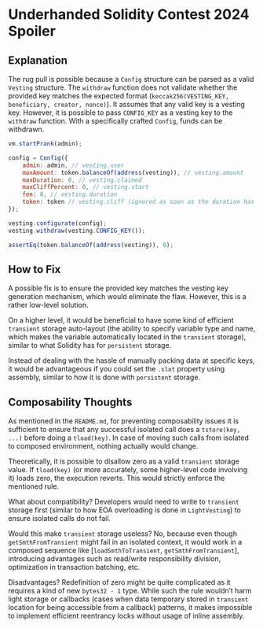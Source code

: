 # Underhanded Solidity Contest 2024 Spoiler

## Explanation

The rug pull is possible because a `Config` structure can be parsed as a valid `Vesting` structure. The `withdraw` function does not validate whether the provided key matches the expected format (`keccak256(VESTING_KEY, beneficiary, creator, nonce)`). It assumes that any valid key is a vesting key. However, it is possible to pass `CONFIG_KEY` as a vesting key to the `withdraw` function. With a specifically crafted `Config`, funds can be withdrawn.

```js
vm.startPrank(admin);

config = Config({
    admin: admin, // vesting.user
    maxAmount: token.balanceOf(address(vesting)), // vesting.amount
    maxDuration: 0, // vesting.claimed
    maxCliffPercent: 0, // vesting.start
    fee: 0, // vesting.duration
    token: token // vesting.cliff (ignored as soon as the duration has passed)
});

vesting.configurate(config);
vesting.withdraw(vesting.CONFIG_KEY());

assertEq(token.balanceOf(address(vesting)), 0);
```

## How to Fix

A possible fix is to ensure the provided key matches the vesting key generation mechanism, which would eliminate the flaw. However, this is a rather low-level solution.

On a higher level, it would be beneficial to have some kind of efficient `transient` storage auto-layout (the ability to specify variable type and name, which makes the variable automatically located in the `transient` storage), similar to what Solidity has for `persistent` storage.

Instead of dealing with the hassle of manually packing data at specific keys, it would be advantageous if you could set the `.slot` property using assembly, similar to how it is done with `persistent` storage.

## Composability Thoughts

As mentioned in the `README.md`, for preventing composability issues it is sufficient to ensure that any successful isolated call does a `tstore(key, ...)` before doing a `tload(key)`. In case of moving such calls from isolated to composed environment, nothing actually would change.

Theoretically, it is possible to disallow zero as a valid `transient` storage value. If `tload(key)` (or more accurately, some higher-level code involving it) loads zero, the execution reverts. This would strictly enforce the mentioned rule.

What about compatibility? Developers would need to write to `transient` storage first (similar to how EOA overloading is done in `LightVesting`) to ensure isolated calls do not fail.

Would this make `transient` storage useless? No, because even though `getSmthFromTransient` might fail in an isolated context, it would work in a composed sequence like [`loadSmthToTransient`, `getSmthFromTransient`], introducing advantages such as read/write responsibility division, optimization in transaction batching, etc.

Disadvantages? Redefinition of zero might be quite complicated as it requires a kind of new `bytes32 - 1` type. While such the rule wouldn’t harm light storage or callbacks (cases when data temporary stored in `transient` location for being accessible from a callback) patterns, it makes impossible to implement efficient reentrancy locks without usage of inline assembly.
